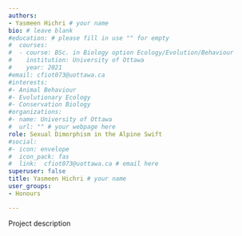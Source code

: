 ```yaml
---
authors:
- Yasmeen Hichri # your name
bio: # leave blank
#education: # please fill in use "" for empty
#  courses:
#  - course: BSc. in Biology option Ecology/Evolution/Behaviour
#    institution: University of Ottawa
#    year: 2021
#email: cfiot073@uottawa.ca
#interests:
#- Animal Behaviour
#- Evolutionary Ecology
#- Conservation Biology
#organizations:
#- name: University of Ottawa 
#  url: "" # your webpage here
role: Sexual Dimorphism in the Alpine Swift
#social:
#- icon: envelope
#  icon_pack: fas
#  link:  cfiot073@uottawa.ca # email here
superuser: false
title: Yasmeen Hichri # your name
user_groups:
- Honours

---
```


Project description